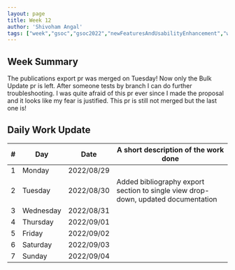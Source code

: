 ```yaml
---
layout: page
title: Week 12
author: 'Shivoham Angal'
tags: ["week","gsoc","gsoc2022","newFeaturesAndUsabilityEnhancement","week#12","eval#2"]
---
```


## Week Summary

The publications export pr was merged on Tuesday! Now only the Bulk Update pr is left. After someone tests by branch I can do further troubleshooting. I was quite afraid of this pr ever since I made the proposal and it looks like my fear is justified. This pr is still not merged but the last one is!

## Daily Work Update

|\#|Day|Date|A short description of the work done|  
|---	|---	|---	|---	|  
|1   	| Monday 	|   2022/08/29	|  |  
|2   	| Tuesday  	|   2022/08/30	| Added bibliography export section to single view drop-down, updated documentation	|  
|3   	| Wednesday |  2022/08/31 	|  |  
|4   	| Thursday  |   2022/09/01	|  |  
|5   	| Friday  	|   2022/09/02	|  |  
|6   	| Saturday  |  2022/09/03	|  |  
|7   	| Sunday  	|   2022/09/04	|  |  
